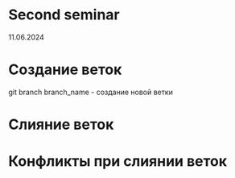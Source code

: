 # Second seminar
11.06.2024
# Создание веток
git branch branch_name - создание новой ветки
# Слияние веток

# Конфликты при слиянии веток
